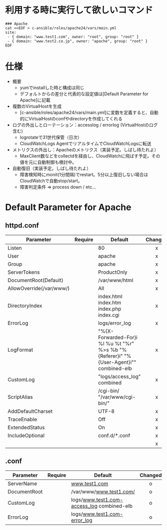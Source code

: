 # 利用する時に実行して欲しいコマンド
    ### Apache
    cat <<EOF > c-ansible/roles/apache24/vars/main.yml
    site:
     - { domain: "www.test1.com", owner: "root", group: "root" }
     - { domain: "www.test2.co.jp", owner: "apache", group: "root" }
    EOF

# 仕様
* 概要
    * yumでinstallした時と構成は同じ
    * デフォルトからの差分と代表的な設定値は[Default Parameter for Apache]に記載
* 複数のVirtualHostを生成
    * [c-ansible/roles/apache24/vars/main.yml]に変数を定義すると、自動的にVirtualHostのconfやdirectoryを作成してくれる
* ログの外出しとローテーション：accesslog / errorlog (VirtualHostのログ含む)
    * logrotateで31世代保管（日次）
    * CloudWatchLogs AgentでリアルタイムでCloudWatchLogsに転送
* メトリクスの外出し：Apacheのメトリクス（実装予定。しばし待たれよ）
    * MaxClient数などをcollectdを経由し、CloudWatchに飛ばす予定。その値を元に自動制御も検討中。
* 自動復旧（実装予定。しばし待たれよ）
    * 障害検知時にmonit(1分間隔)でrestart。5分以上復旧しない場合はCloudWatchで自動stop/start。
    * 障害判定条件 => process down / etc...

# Default Parameter for Apache
## httpd.conf
|Parameter|Require|Default|Changed|
| ------- |:-----:|-------|:-----:|
|Listen   |       |80     |x      |
|User     |       |apache |x      |
|Group    |       |apache |x      |
|ServerTokens|       |ProductOnly|x      |
|DocumentRoot(Default)|       |/var/www/html|x      |
|AllowOverride(/var/www/)|       |All|x      |
|DirectoryIndex|       |index.html index.htm index.php index.cgi|x      |
|ErrorLog|       |logs/error_log|x      |
|LogFormat|       |"%{X-Forwarded-For}i %l %u %t \"%r\" %>s %b \"%{Referer}i\" \"%{User-Agent}i\"" combined-elb|x      |
|CustomLog|       |"logs/access_log" combined|x      |
|ScriptAlias|       |/cgi-bin/ "/var/www/cgi-bin/"|x      |
|AddDefaultCharset|       |UTF-8|x      |
|TraceEnable|       |Off|x      |
|ExtendedStatus|       |On|x      |
|IncludeOptional|       |conf.d/*.conf|x      |
||       ||x      |

## <VirtualhostName>.conf
|Parameter|Require|Default|Changed|
| ------- |:-----:|-------|:-----:|
|ServerName   |       |www.test1.com                                 |o      |
|DocumentRoot |       |/var/www/www.test1.com/                       |o      |
|CustomLog    |       |logs/www.test1.com-access_log combined-elb|o      |
|ErrorLog     |       |logs/www.test1.com-error_log              |o      |

